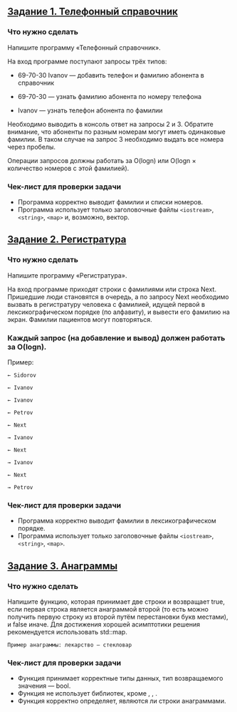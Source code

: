 ## [Задание 1. Телефонный справочник](https://github.com/LostDit/Lab-22.6/blob/master/Task%201/Task%201.cpp)

### Что нужно сделать

Напишите программу «Телефонный справочник».

На вход программе поступают запросы трёх типов:

* 69-70-30 Ivanov — добавить телефон и фамилию абонента в справочник

* 69-70-30 — узнать фамилию абонента по номеру телефона

* Ivanov — узнать телефон абонента по фамилии 



Необходимо выводить в консоль ответ на запросы 2 и 3. Обратите внимание, что абоненты по разным номерам могут иметь одинаковые фамилии. В таком случае на запрос 3 необходимо выдать все номера через пробелы. 

Операции запросов должны работать за O(logn) или O(logn × количество номеров с этой фамилией).



### Чек-лист для проверки задачи

* Программа корректно выводит фамилии и списки номеров.
* Программа использует только заголовочные файлы `<iostream>`, `<string>`, `<map>` и, возможно, вектор.


## [Задание 2. Регистратура](https://github.com/LostDit/Lab-22.6/blob/master/Task%202/Task%202.cpp)

### Что нужно сделать
Напишите программу «Регистратура».

На вход программе приходят строки с фамилиями или строка Next. Пришедшие люди становятся в очередь, а по запросу Next необходимо вызвать в регистратуру человека с фамилией, идущей первой в лексикографическом порядке (по алфавиту), и вывести его фамилию на экран. Фамилии пациентов могут повторяться.

### Каждый запрос (на добавление и вывод) должен работать за O(logn).
Пример:
```
← Sidorov

← Ivanov

← Ivanov

← Petrov

← Next

→ Ivanov

← Next

→ Ivanov

← Next

→ Petrov
```
 

### Чек-лист для проверки задачи

* Программа корректно выводит фамилии в лексикографическом порядке.
* Программа использует только заголовочные файлы `<iostream>`, `<string>`, `<map>`. 


## [Задание 3. Анаграммы](https://github.com/LostDit/Lab-22.6/blob/master/Task%203/Task%203.cpp) 


### Что нужно сделать

Напишите функцию, которая принимает две строки и возвращает true, если первая строка является анаграммой второй (то есть можно получить первую строку из второй путём перестановки букв местами), и false иначе. Для достижения хорошей асимптотики решения рекомендуется использовать std::map.

`Пример анаграммы: лекарство — стекловар`



### Чек-лист для проверки задачи

* Функция принимает корректные типы данных, тип возвращаемого значения — bool.
* Функция не использует библиотек, кроме <iostream>, <map>, <string>.
* Функция корректно определяет, являются ли строки анаграммами.
